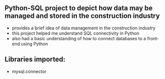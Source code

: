 ## Python-SQL project to depict how data may be managed and stored in the construction industry
- provides a brief idea of data management in the construction industry
- this project helped me understand SQL connectivity in Python
- also had a basic understanding of how to connect databases to a front-end using Python

## Libraries imported:
- mysql.connector

